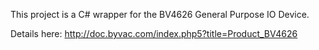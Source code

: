This project is a C# wrapper for the BV4626 General Purpose IO Device.

Details here: http://doc.byvac.com/index.php5?title=Product_BV4626